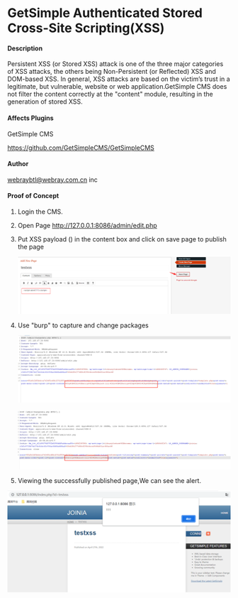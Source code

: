 # GetSimple Authenticated Stored Cross-Site Scripting(XSS)

#### Description

Persistent XSS (or Stored XSS) attack is one of the three major categories of XSS attacks, the others being Non-Persistent (or Reflected) XSS and DOM-based XSS. In general, XSS attacks are based on the victim’s trust in a legitimate, but vulnerable, website or web application.GetSimple CMS does not filter the content correctly at the "content" module, resulting in the generation of stored XSS.

#### Affects Plugins

GetSimple CMS

https://github.com/GetSimpleCMS/GetSimpleCMS

#### Author

webraybtl@webray.com.cn inc

#### Proof of Concept

1. Login the CMS.

2. Open Page http://127.0.0.1:8086/admin/edit.php

3. Put XSS payload  (<script>alert(111)</script>) in the content box and click on save page to publish the page

   ![image](https://github.com/joinia/project/blob/main/GetSimple/images/write.png)

4. Use "burp"  to capture and change packages

   ![image](https://github.com/joinia/project/blob/main/GetSimple/images/package-1.png)

   ![image](https://github.com/joinia/project/blob/main/GetSimple/images/package-2.png)

5. Viewing the successfully published page,We can see the alert.

![image](https://github.com/joinia/project/blob/main/GetSimple/images/pagealert.png)

